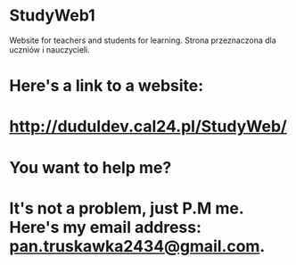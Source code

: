 # StudyWeb1
Website for teachers and students for learning. Strona przeznaczona dla uczniów i nauczycieli.
# Here's a link to a website:
# http://duduldev.cal24.pl/StudyWeb/
# You want to help me?
# It's not a problem, just P.M me. Here's my email address: pan.truskawka2434@gmail.com.
